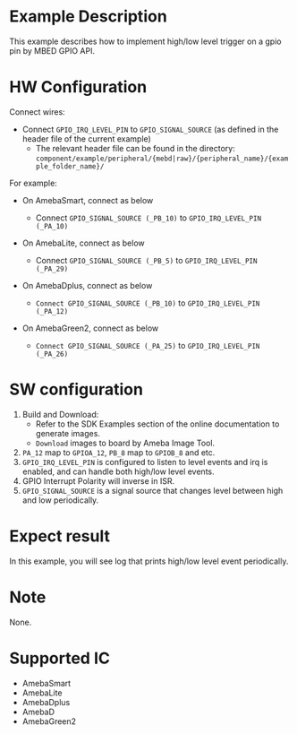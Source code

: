 # Example Description

This example describes how to implement high/low level trigger on a gpio pin by MBED GPIO API.

# HW Configuration

Connect wires:

- Connect `GPIO_IRQ_LEVEL_PIN` to `GPIO_SIGNAL_SOURCE` (as defined in the header file of the current example)
  - The relevant header file can be found in the directory:
    `component/example/peripheral/{mebd|raw}/{peripheral_name}/{example_folder_name}/`

For example:

- On AmebaSmart, connect as below

  - Connect `GPIO_SIGNAL_SOURCE (_PB_10)` to `GPIO_IRQ_LEVEL_PIN (_PA_10)`
- On AmebaLite, connect as below

  - Connect `GPIO_SIGNAL_SOURCE (_PB_5)` to `GPIO_IRQ_LEVEL_PIN (_PA_29)`
- On AmebaDplus, connect as below

  - `Connect GPIO_SIGNAL_SOURCE (_PB_10)` to `GPIO_IRQ_LEVEL_PIN (_PA_12)`

- On AmebaGreen2, connect as below

  - `Connect GPIO_SIGNAL_SOURCE (_PA_25)` to `GPIO_IRQ_LEVEL_PIN (_PA_26)`

# SW configuration

1. Build and Download:
   * Refer to the SDK Examples section of the online documentation to generate images.
   * `Download` images to board by Ameba Image Tool.
2. `PA_12` map to `GPIOA_12`, `PB_8`  map to `GPIOB_8` and etc.
3. `GPIO_IRQ_LEVEL_PIN` is configured to listen to level events and irq is enabled, and can handle both high/low level events.
4. GPIO Interrupt Polarity will inverse in ISR.
5. `GPIO_SIGNAL_SOURCE` is a signal source that changes level between high and low periodically.

# Expect result

In this example, you will see log that prints high/low level event periodically.

# Note

None.

# Supported IC

- AmebaSmart
- AmebaLite
- AmebaDplus
- AmebaD
- AmebaGreen2
